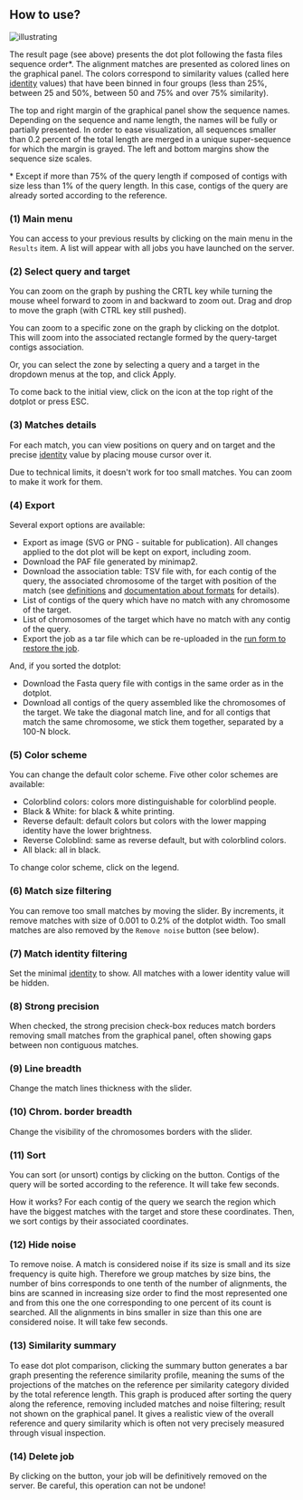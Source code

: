 How to use?
-----------

![illustrating](/static/images/D-GENIES-result.png)

The result page (see above) presents the dot plot following the fasta files sequence order*. The alignment matches are presented as colored lines on the graphical panel. The colors correspond to similarity values (called here [identity](/documentation/definitions#identity) values) that have been binned in four groups (less than 25%, between 25 and 50%, between 50 and 75% and over 75% similarity).

The top and right margin of the graphical panel show the sequence names. Depending on the sequence and name length, the names will be fully or partially presented. In order to ease visualization, all sequences smaller than 0.2 percent of the total length are merged in a unique super-sequence for which the margin is grayed. The left and bottom margins show the sequence size scales.

\* Except if more than 75% of the query length if composed of contigs with size less than 1% of the query length. In this case, contigs of the query are already sorted according to the reference.


### (1) Main menu

You can access to your previous results by clicking on the main menu in the `Results` item. A list will appear with all jobs you have launched on the server.


### (2) Select query and target

You can zoom on the graph by pushing the CRTL key while turning the mouse wheel forward to zoom in and backward to zoom out. Drag and drop to move the graph (with CTRL key still pushed).

You can zoom to a specific zone on the graph by clicking on the dotplot. This will zoom into the associated rectangle formed by the query-target contigs association.

Or, you can select the zone by selecting a query and a target in the dropdown menus at the top, and click Apply.

To come back to the initial view, click on the icon at the top right of the dotplot or press ESC.


### (3) Matches details

For each match, you can view positions on query and on target and the precise [identity](/documentation/definitions#identity) value by placing mouse cursor over it.

Due to technical limits, it doesn't work for too small matches. You can zoom to make it work for them.

### (4) Export

Several export options are available:

* Export as image (SVG or PNG - suitable for publication). All changes applied to the dot plot will be kept on export, including zoom.
* Download the PAF file generated by minimap2.
* Download the association table: TSV file with, for each contig of the query, the associated chromosome of the target with position of the match (see [definitions](/documentation/definitions#best-matching-chromosome) and [documentation about formats](/documentation/formats#association-table) for details).
* List of contigs of the query which have no match with any chromosome of the target.
* List of chromosomes of the target which have no match with any contig of the query.
* Export the job as a tar file which can be re-uploaded in the [run form to restore the job](/documentation/run#plot-alignment-mode).

And, if you sorted the dotplot:

* Download the Fasta query file with contigs in the same order as in the dotplot.
* Download all contigs of the query assembled like the chromosomes of the target. We take the diagonal match line, and for all contigs that match the same chromosome, we stick them together, separated by a 100-N block.


### (5) Color scheme

You can change the default color scheme. Five other color schemes are available:

* Colorblind colors: colors more distinguishable for colorblind people.
* Black & White: for black & white printing.
* Reverse default: default colors but colors with the lower mapping identity have the lower brightness.
* Reverse Coloblind: same as reverse default, but with colorblind colors.
* All black: all in black.

To change color scheme, click on the legend.


### (6) Match size filtering

You can remove too small matches by moving the slider. By increments, it remove matches with size of 0.001 to 0.2% of the dotplot width. Too small matches are also removed by the `Remove noise` button (see below).


### (7) Match identity filtering

Set the minimal [identity](/documentation/definitions#identity) to show. All matches with a lower identity value will be hidden.


### (8) Strong precision

When checked, the strong precision check-box reduces match borders removing small matches from the graphical panel, often showing gaps between non contiguous matches.


### (9) Line breadth

Change the match lines thickness with the slider.


### (10) Chrom. border breadth

Change the visibility of the chromosomes borders with the slider.


### (11) Sort

You can sort (or unsort) contigs by clicking on the button. Contigs of the query will be sorted according to the reference. It will take few seconds.

How it works? For each contig of the query we search the region which have the biggest matches with the target and store these coordinates. Then, we sort contigs by their associated coordinates.


### (12) Hide noise

To remove noise. A match is considered noise if its size is small and its size frequency is quite high. Therefore we group matches by size bins, the number of bins corresponds to one tenth of the number of alignments, the bins are scanned in increasing size order to find the most represented one and from this one the one corresponding to one percent of its count is searched. All the alignments in bins smaller in size than this one are considered noise. It will take few seconds.


### (13) Similarity summary

To ease dot plot comparison, clicking the summary button generates a bar graph presenting the reference similarity profile, meaning the sums of the projections of the matches on the reference per similarity category divided by the total reference length. This graph is produced after sorting the query along the reference, removing included matches and noise filtering; result not shown on the graphical panel. It gives a realistic view of the overall reference and query similarity which is often not very precisely measured through visual inspection.


### (14) Delete job

By clicking on the button, your job will be definitively removed on the server. Be careful, this operation can not be undone!